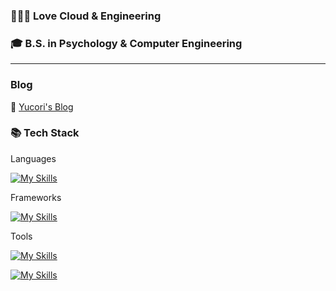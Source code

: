 ### **👩🏻‍💻 Love Cloud & Engineering**   
### **🎓 B.S. in Psychology & Computer Engineering**  

---
### Blog
🐹 
<a href="https://yucori.tistory.com">Yucori's Blog</a> 

### 📚 Tech Stack

Languages

[![My Skills](https://skillicons.dev/icons?i=java,nodejs,js,python,cpp,c&perline=3)](https://skillicons.dev)

Frameworks

[![My Skills](https://skillicons.dev/icons?i=spring,express,fastapi&perline=3)](https://skillicons.dev)

Tools

[![My Skills](https://skillicons.dev/icons?i=mysql,idea,vscode&perline=3)](https://skillicons.dev)

[![My Skills](https://skillicons.dev/icons?i=aws,docker,rabbitmq&perline=3)](https://skillicons.dev)
